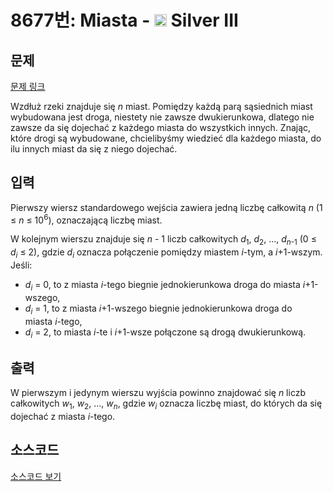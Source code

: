 # 8677번: Miasta - <img src="https://static.solved.ac/tier_small/8.svg" style="height:20px" /> Silver III

<!-- performance -->

<!-- 문제 제출 후 깃허브에 푸시를 했을 때 제출한 코드의 성능이 입력될 공간입니다.-->

<!-- end -->

## 문제

[문제 링크](https://boj.kr/8677)


<p>Wzdłuż rzeki znajduje się <em>n</em>&nbsp;miast. Pomiędzy każdą parą sąsiednich miast wybudowana jest droga, niestety nie zawsze dwukierunkowa, dlatego nie zawsze da się dojechać z każdego miasta do wszystkich innych. Znając, które drogi są wybudowane, chcielibyśmy wiedzieć dla każdego miasta, do ilu innych miast da się z niego dojechać.</p>



## 입력


<p>Pierwszy wiersz standardowego wejścia zawiera jedną liczbę całkowitą <em>n</em>&nbsp;(1 ≤ <em>n</em> ≤ 10<sup>6</sup>), oznaczającą liczbę miast.</p>

<p>W kolejnym wierszu znajduje się <em>n</em> - 1&nbsp;liczb całkowitych <em>d</em><sub>1</sub>, <em>d</em><sub>2</sub>, ..., <em>d</em><sub><em>n</em>-1</sub>&nbsp;(0 ≤ <em>d<sub>i</sub></em> ≤ 2), gdzie&nbsp;<em>d<sub>i</sub></em>&nbsp;oznacza połączenie pomiędzy miastem <em>i</em>-tym, a <em>i</em>+1-wszym. Jeśli:</p>

<ul>
<li><em>d<sub>i</sub></em> = 0, to z miasta <em>i</em>-tego biegnie jednokierunkowa droga do miasta <em>i</em>+1-wszego,</li>
<li><em>d<sub>i</sub></em> = 1, to z miasta <em>i</em>+1-wszego biegnie jednokierunkowa droga do miasta&nbsp;<em>i</em>-tego,</li>
<li><em>d<sub>i</sub></em> = 2, to miasta <em>i</em>-te i <em>i</em>+1-wsze połączone są drogą dwukierunkową.</li>
</ul>



## 출력


<p>W pierwszym i jedynym wierszu wyjścia powinno znajdować się <em>n</em>&nbsp;liczb całkowitych <em>w</em><sub>1</sub>, <em>w</em><sub>2</sub>, ..., <em>w<sub>n</sub></em>, gdzie <em>w<sub>i</sub></em>&nbsp;oznacza liczbę miast, do których da się dojechać z miasta <em>i</em>-tego.</p>



## 소스코드

[소스코드 보기](Miasta.cpp)